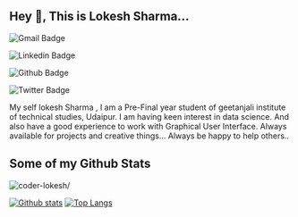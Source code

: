 ## Hey 👋, This is Lokesh Sharma...

![Gmail Badge](https://img.shields.io/badge/-Gmail-c14438?style=flat&logo=Gmail&logoColor=white&link=mailto:sharma.lokesh.222001@gmail.com)

![Linkedin Badge](https://img.shields.io/badge/-Linkdlen-0072b1?style=flat&logo=Linkedin&logoColor=white&link=https://www.linkedin.com/in/lokesh-sharma-908857193/)

![Github Badge](https://img.shields.io/badge/-Github-grey?style=flat&logo=github&logoColor=white&link=https://github.com/coder-lokesh/)

![Twitter Badge](https://img.shields.io/badge/-Twitter-00acee?style=flat&logo=twitter&logoColor=white&link=https://twitter.com/lokeshs97047988/)

<p align='left'>My self lokesh Sharma , I am a Pre-Final year student of geetanjali institute of technical studies, Udaipur.
I am having keen interest in data science. And also have a good experience to work with Graphical User Interface.
Always available for projects and creative things...
Always be happy to help others.. </p>


## Some of my Github Stats
<p align=left> <img src=https://komarev.com/ghpvc/?username=coder-lokesh alt=coder-lokesh/></p>

[![Github stats](https://github-readme-stats.vercel.app/api?username=coder-lokesh&show_icons=true&include_all_commits=true)](https://github.com/coder-lokesh/github-readme-stats)
[![Top Langs](https://github-readme-stats.vercel.app/api/top-langs/?username=coder-lokesh&layout=compact)](https://github.com/coder-lokesh/github-readme-stats)
